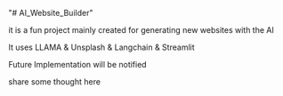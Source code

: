 "# AI_Website_Builder" 

it is a fun project mainly created for generating new websites with the AI

It uses LLAMA & Unsplash & Langchain & Streamlit

Future Implementation will be notified 

share some thought here
